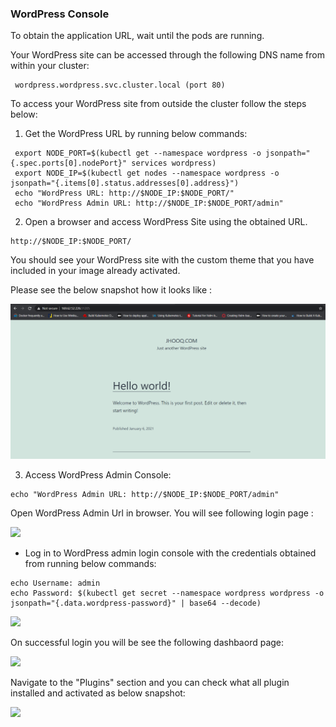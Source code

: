 ### WordPress Console


To obtain the application URL, wait until the pods are running.


Your WordPress site can be accessed through the following DNS name from within your cluster:

```
 wordpress.wordpress.svc.cluster.local (port 80)
```

To access your WordPress site from outside the cluster follow the steps below:


1. Get the WordPress URL by running below commands:


```execute
 export NODE_PORT=$(kubectl get --namespace wordpress -o jsonpath="{.spec.ports[0].nodePort}" services wordpress)
 export NODE_IP=$(kubectl get nodes --namespace wordpress -o jsonpath="{.items[0].status.addresses[0].address}")
 echo "WordPress URL: http://$NODE_IP:$NODE_PORT/"
 echo "WordPress Admin URL: http://$NODE_IP:$NODE_PORT/admin"
```


2. Open a browser and access WordPress Site using the obtained URL.

```
http://$NODE_IP:$NODE_PORT/
```
You should see your WordPress site with the custom theme that you have included in your image already activated. 

Please see the below snapshot how it looks like :

![](_images/wordpress-site.PNG)

3. Access WordPress Admin Console:

```execute
echo "WordPress Admin URL: http://$NODE_IP:$NODE_PORT/admin"
```

Open WordPress Admin Url in browser. You will see following login page :

![](_images/login-console-final.png)

- Log in to WordPress admin login console with the credentials obtained from running below commands:

```execute
echo Username: admin
echo Password: $(kubectl get secret --namespace wordpress wordpress -o jsonpath="{.data.wordpress-password}" | base64 --decode)
```

![](_images/console-admin-final.PNG)

On successful login you will be see the following dashbaord page:

![](_images/dashboard-wordpress.PNG)

Navigate to the "Plugins" section and you can check what all plugin installed and activated as below snapshot:

![](_images/plugins.PNG)



